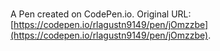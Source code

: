 # 

A Pen created on CodePen.io. Original URL: [https://codepen.io/rlagustn9149/pen/jOmzzbe](https://codepen.io/rlagustn9149/pen/jOmzzbe).


